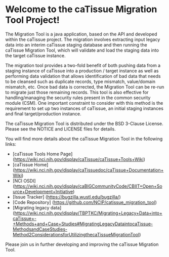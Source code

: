 Welcome to the caTissue Migration Tool Project!
=====================================

The Migration Tool is a java application, based on the API and developed within the caTissue project. The migration involves extracting input legacy data into an interim caTissue staging database and then running the caTissue Migration Tool, which will validate and load the staging data into the target caTissue instance.

The migration tool provides a two-fold benefit of both pushing data from a staging instance of caTissue into a production / target instance as well as performing data validation that allows identification of bad data that needs to be cleansed such as duplicate records, type mismatch, value/domain mismatch, etc. Once bad data is corrected, the Migration Tool can be re-run to migrate just those remaining records. This tool is also effective for handling/managing the security rules present in the common security module (CSM). One important constraint to consider with this method is the requirement to set up two instances of caTissue, an initial staging instances and final target/production instance.

The caTissue Migration Tool is distributed under the BSD 3-Clause License.
Please see the NOTICE and LICENSE files for details.

You will find more details about the caTissue Migration Tool in the following links:
 * [caTissue Tools Home Page] (https://wiki.nci.nih.gov/display/caTissue/caTissue+Tools+Wiki)
 * [caTissue Home] (https://wiki.nci.nih.gov/display/caTissuedoc/caTissue+Documentation+Wiki)
 * [NCI OSDI] (https://wiki.nci.nih.gov/display/caBIGCommunityCode/CBIIT+Open+Source+Development+Initiative)
 * [Issue Tracker] (https://bugzilla.wustl.edu/bugzilla/)
 * [Code Repository] (https://github.com/NCIP/catissue_migration_tool)
 * [Migrating legacy data] (https://wiki.nci.nih.gov/display/TBPTKC/Migrating+Legacy+Data+into+caTissue+-+Methods+and+Case+Studies#MigratingLegacyDataintocaTissue-MethodsandCaseStudies-Method2ConsiderationsforUtilizingthecaTissueMigrationTool)

Please join us in further developing and improving the caTissue Migration Tool.

 
